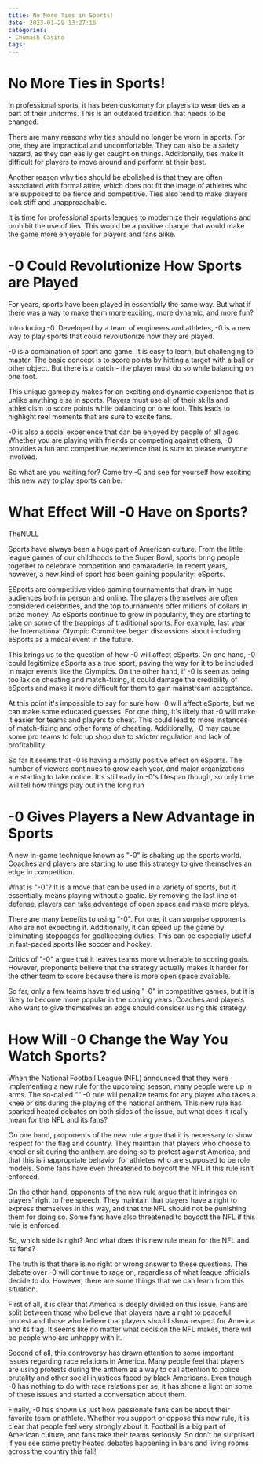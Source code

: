 ```yaml
---
title: No More Ties in Sports!
date: 2023-01-29 13:27:16
categories:
- Chumash Casino
tags:
---
```



#  No More Ties in Sports!

In professional sports, it has been customary for players to wear ties as a part of their uniforms. This is an outdated tradition that needs to be changed.

There are many reasons why ties should no longer be worn in sports. For one, they are impractical and uncomfortable. They can also be a safety hazard, as they can easily get caught on things. Additionally, ties make it difficult for players to move around and perform at their best.

Another reason why ties should be abolished is that they are often associated with formal attire, which does not fit the image of athletes who are supposed to be fierce and competitive. Ties also tend to make players look stiff and unapproachable.

It is time for professional sports leagues to modernize their regulations and prohibit the use of ties. This would be a positive change that would make the game more enjoyable for players and fans alike.

#  -0 Could Revolutionize How Sports are Played

For years, sports have been played in essentially the same way. But what if there was a way to make them more exciting, more dynamic, and more fun?

Introducing -0. Developed by a team of engineers and athletes, -0 is a new way to play sports that could revolutionize how they are played.

-0 is a combination of sport and game. It is easy to learn, but challenging to master. The basic concept is to score points by hitting a target with a ball or other object. But there is a catch - the player must do so while balancing on one foot.

This unique gameplay makes for an exciting and dynamic experience that is unlike anything else in sports. Players must use all of their skills and athleticism to score points while balancing on one foot. This leads to highlight reel moments that are sure to excite fans.

-0 is also a social experience that can be enjoyed by people of all ages. Whether you are playing with friends or competing against others, -0 provides a fun and competitive experience that is sure to please everyone involved.

So what are you waiting for? Come try -0 and see for yourself how exciting this new way to play sports can be.

#  What Effect Will -0 Have on Sports?

TheNULL

Sports have always been a huge part of American culture. From the little league games of our childhoods to the Super Bowl, sports bring people together to celebrate competition and camaraderie. In recent years, however, a new kind of sport has been gaining popularity: eSports.

ESports are competitive video gaming tournaments that draw in huge audiences both in person and online. The players themselves are often considered celebrities, and the top tournaments offer millions of dollars in prize money. As eSports continue to grow in popularity, they are starting to take on some of the trappings of traditional sports. For example, last year the International Olympic Committee began discussions about including eSports as a medal event in the future.

This brings us to the question of how -0 will affect eSports. On one hand, -0 could legitimize eSports as a true sport, paving the way for it to be included in major events like the Olympics. On the other hand, if -0 is seen as being too lax on cheating and match-fixing, it could damage the credibility of eSports and make it more difficult for them to gain mainstream acceptance.

At this point it's impossible to say for sure how -0 will affect eSports, but we can make some educated guesses. For one thing, it's likely that -0 will make it easier for teams and players to cheat. This could lead to more instances of match-fixing and other forms of cheating. Additionally, -0 may cause some pro teams to fold up shop due to stricter regulation and lack of profitability.

So far it seems that -0 is having a mostly positive effect on eSports. The number of viewers continues to grow each year, and major organizations are starting to take notice. It's still early in -0's lifespan though, so only time will tell how things play out in the long run

#  -0 Gives Players a New Advantage in Sports

A new in-game technique known as "-0" is shaking up the sports world. Coaches and players are starting to use this strategy to give themselves an edge in competition.

What is "-0"? It is a move that can be used in a variety of sports, but it essentially means playing without a goalie. By removing the last line of defense, players can take advantage of open space and make more plays.

There are many benefits to using "-0". For one, it can surprise opponents who are not expecting it. Additionally, it can speed up the game by eliminating stoppages for goalkeeping duties. This can be especially useful in fast-paced sports like soccer and hockey.

Critics of "-0" argue that it leaves teams more vulnerable to scoring goals. However, proponents believe that the strategy actually makes it harder for the other team to score because there is more open space available.

So far, only a few teams have tried using "-0" in competitive games, but it is likely to become more popular in the coming years. Coaches and players who want to give themselves an edge should consider using this strategy.

#  How Will -0 Change the Way You Watch Sports?

When the National Football League (NFL) announced that they were implementing a new rule for the upcoming season, many people were up in arms. The so-called ““ -0 rule will penalize teams for any player who takes a knee or sits during the playing of the national anthem. This new rule has sparked heated debates on both sides of the issue, but what does it really mean for the NFL and its fans?

On one hand, proponents of the new rule argue that it is necessary to show respect for the flag and country. They maintain that players who choose to kneel or sit during the anthem are doing so to protest against America, and that this is inappropriate behavior for athletes who are supposed to be role models. Some fans have even threatened to boycott the NFL if this rule isn’t enforced.

On the other hand, opponents of the new rule argue that it infringes on players’ right to free speech. They maintain that players have a right to express themselves in this way, and that the NFL should not be punishing them for doing so. Some fans have also threatened to boycott the NFL if this rule is enforced.

So, which side is right? And what does this new rule mean for the NFL and its fans?

The truth is that there is no right or wrong answer to these questions. The debate over -0 will continue to rage on, regardless of what league officials decide to do. However, there are some things that we can learn from this situation.

First of all, it is clear that America is deeply divided on this issue. Fans are split between those who believe that players have a right to peaceful protest and those who believe that players should show respect for America and its flag. It seems like no matter what decision the NFL makes, there will be people who are unhappy with it.

Second of all, this controversy has drawn attention to some important issues regarding race relations in America. Many people feel that players are using protests during the anthem as a way to call attention to police brutality and other social injustices faced by black Americans. Even though -0 has nothing to do with race relations per se, it has shone a light on some of these issues and started a conversation about them.

Finally, -0 has shown us just how passionate fans can be about their favorite team or athlete. Whether you support or oppose this new rule, it is clear that people feel very strongly about it. Football is a big part of American culture, and fans take their teams seriously. So don’t be surprised if you see some pretty heated debates happening in bars and living rooms across the country this fall!